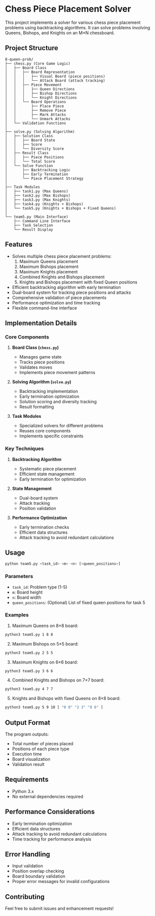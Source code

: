 # Chess Piece Placement Solver

This project implements a solver for various chess piece placement problems using backtracking algorithms. It can solve problems involving Queens, Bishops, and Knights on an M×N chessboard.

## Project Structure

```
8-queen-prob/
├── chess.py (Core Game Logic)
│   ├── Board Class
│   │   ├── Board Representation
│   │   │   ├── Visual Board (piece positions)
│   │   │   └── Attack Board (attack tracking)
│   │   ├── Piece Movement
│   │   │   ├── Queen Directions
│   │   │   ├── Bishop Directions
│   │   │   └── Knight Directions
│   │   └── Board Operations
│   │       ├── Place Piece
│   │       ├── Remove Piece
│   │       ├── Mark Attacks
│   │       └── Unmark Attacks
│   └── Validation Functions
│
├── solve.py (Solving Algorithm)
│   ├── Solution Class
│   │   ├── Board State
│   │   ├── Score
│   │   └── Diversity Score
│   ├── Result Class
│   │   ├── Piece Positions
│   │   └── Total Score
│   └── Solve Function
│       ├── Backtracking Logic
│       ├── Early Termination
│       └── Piece Placement Strategy
│
├── Task Modules
│   ├── task1.py (Max Queens)
│   ├── task2.py (Max Bishops)
│   ├── task3.py (Max Knights)
│   ├── task4.py (Knights + Bishops)
│   └── task5.py (Knights + Bishops + Fixed Queens)
│
└── team5.py (Main Interface)
    ├── Command Line Interface
    ├── Task Selection
    └── Result Display
```

## Features

- Solves multiple chess piece placement problems:
  1. Maximum Queens placement
  2. Maximum Bishops placement
  3. Maximum Knights placement
  4. Combined Knights and Bishops placement
  5. Knights and Bishops placement with fixed Queen positions
- Efficient backtracking algorithm with early termination
- Dual-board system for tracking piece positions and attacks
- Comprehensive validation of piece placements
- Performance optimization and time tracking
- Flexible command-line interface

## Implementation Details

### Core Components

1. **Board Class (`chess.py`)**
   - Manages game state
   - Tracks piece positions
   - Validates moves
   - Implements piece movement patterns

2. **Solving Algorithm (`solve.py`)**
   - Backtracking implementation
   - Early termination optimization
   - Solution scoring and diversity tracking
   - Result formatting

3. **Task Modules**
   - Specialized solvers for different problems
   - Reuses core components
   - Implements specific constraints

### Key Techniques

1. **Backtracking Algorithm**
   - Systematic piece placement
   - Efficient state management
   - Early termination for optimization

2. **State Management**
   - Dual-board system
   - Attack tracking
   - Position validation

3. **Performance Optimization**
   - Early termination checks
   - Efficient data structures
   - Attack tracking to avoid redundant calculations

## Usage

```bash
python team5.py <task_id> <m> <n> [<queen_positions>]
```

### Parameters

- `task_id`: Problem type (1-5)
- `m`: Board height
- `n`: Board width
- `queen_positions`: (Optional) List of fixed queen positions for task 5

### Examples

1. Maximum Queens on 8×8 board:
```bash
python3 team5.py 1 8 8
```

2. Maximum Bishops on 5×5 board:
```bash
python3 team5.py 2 5 5
```

3. Maximum Knights on 6×6 board:
```bash
python3 team5.py 3 6 6
```

4. Combined Knights and Bishops on 7×7 board:
```bash
python3 team5.py 4 7 7
```

5. Knights and Bishops with fixed Queens on 8×8 board:
```bash
python3 team5.py 5 9 10 [ "0 0" "2 3" "8 6" ]
```

## Output Format

The program outputs:
- Total number of pieces placed
- Positions of each piece type
- Execution time
- Board visualization
- Validation result

## Requirements

- Python 3.x
- No external dependencies required

## Performance Considerations

- Early termination optimization
- Efficient data structures
- Attack tracking to avoid redundant calculations
- Time tracking for performance analysis

## Error Handling

- Input validation
- Position overlap checking
- Board boundary validation
- Proper error messages for invalid configurations

## Contributing

Feel free to submit issues and enhancement requests! 